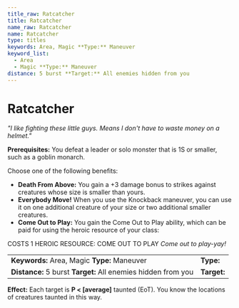 ```yaml
---
title_raw: Ratcatcher
title: Ratcatcher
name_raw: Ratcatcher
name: Ratcatcher
type: titles
keywords: Area, Magic **Type:** Maneuver
keyword_list:
  - Area
  - Magic **Type:** Maneuver
distance: 5 burst **Target:** All enemies hidden from you
---
```


# Ratcatcher

*"I like fighting these little guys. Means I don't have to waste money on a helmet."*

**Prerequisites:** You defeat a leader or solo monster that is 1S or smaller, such as a goblin monarch.

Choose one of the following benefits:

- **Death From Above:** You gain a +3 damage bonus to strikes against creatures whose size is smaller than yours.
- **Everybody Move!** When you use the Knockback maneuver, you can use it on one additional creature of your size or two additional smaller creatures.
- **Come Out to Play:** You gain the Come Out to Play ability, which can be paid for using the heroic resource of your class:

COSTS 1 HEROIC RESOURCE: COME OUT TO PLAY *Come out to play-yay!*

|                                                               |             |
| :------------------------------------------------------------ | :---------- |
| **Keywords:** Area, Magic **Type:** Maneuver                  | **Type:**   |
| **Distance:** 5 burst **Target:** All enemies hidden from you | **Target:** |

**Effect:** Each target is **P \< \[average\]** taunted (EoT). You know the locations of creatures taunted in this way.
